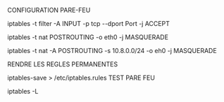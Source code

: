 CONFIGURATION PARE-FEU

iptables -t filter -A INPUT -p tcp --dport Port -j ACCEPT 

iptables -t nat POSTROUTING -o eth0 -j MASQUERADE 

iptables -t nat -A POSTROUTING -s 10.8.0.0/24 -o eh0 -j MASQUERADE 

RENDRE LES REGLES PERMANENTES

iptables-save > /etc/iptables.rules 
TEST PARE FEU

iptables -L
